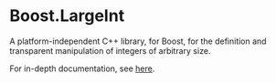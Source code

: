 Boost.LargeInt
==============

A platform-independent C++ library, for Boost, for the definition and transparent manipulation of integers of arbitrary size.

For in-depth documentation, see [here](libs/large_int/doc/large_int.pdf).
